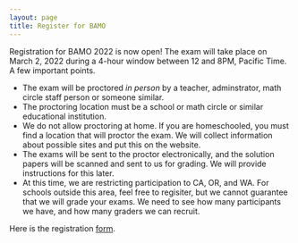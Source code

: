 ```yaml
---
layout: page
title: Register for BAMO
---
```


Registration for BAMO 2022 is now open! The exam will take place on March 2, 2022 during a 4-hour window between 12 and 8PM, Pacific Time. A few important points.
* The exam will be proctored *in person* by a teacher, adminstrator, math circle staff person or someone similar.
* The proctoring location must be a school or math circle or similar educational institution.
* We do not allow proctoring at home. If you are homeschooled, you must find a location that will proctor the exam. We will collect information about possible sites and put this on the website.
* The exams will be sent to the proctor electronically, and the solution papers will be scanned and sent to us for grading. We will provide instructions for this later.
* At this time, we are restricting participation to CA, OR, and WA. For schools outside this area, feel free to regisiter, but we cannot guarantee that we will grade your exams. We need to see how many participants we have, and how many graders we can recruit.

Here is the registration [form](https://forms.gle/N12CTwv6CtXPve8LA).

<!--
in December 2021.  Details will be posted on the home page later this fall. If you wish to added to our email list, please click on this [link](https://forms.gle/pVCGWa71KXX8E9wz6).
-->
